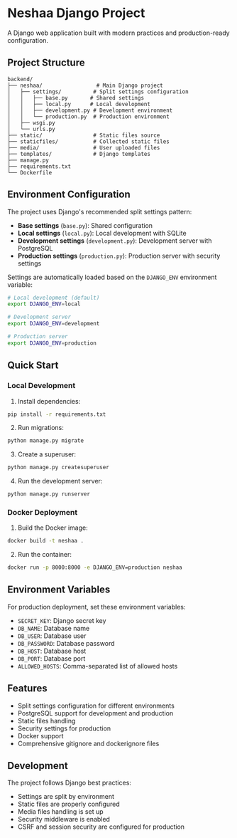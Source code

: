 # Neshaa Django Project

A Django web application built with modern practices and production-ready configuration.

## Project Structure

```
backend/
├── neshaa/                 # Main Django project
│   ├── settings/          # Split settings configuration
│   │   ├── base.py       # Shared settings
│   │   ├── local.py      # Local development
│   │   ├── development.py # Development environment
│   │   └── production.py  # Production environment
│   ├── wsgi.py
│   └── urls.py
├── static/                # Static files source
├── staticfiles/           # Collected static files
├── media/                 # User uploaded files
├── templates/             # Django templates
├── manage.py
├── requirements.txt
└── Dockerfile
```

## Environment Configuration

The project uses Django's recommended split settings pattern:

- **Base settings** (`base.py`): Shared configuration
- **Local settings** (`local.py`): Local development with SQLite
- **Development settings** (`development.py`): Development server with PostgreSQL
- **Production settings** (`production.py`): Production server with security settings

Settings are automatically loaded based on the `DJANGO_ENV` environment variable:

```bash
# Local development (default)
export DJANGO_ENV=local

# Development server
export DJANGO_ENV=development

# Production server
export DJANGO_ENV=production
```

## Quick Start

### Local Development

1. Install dependencies:
```bash
pip install -r requirements.txt
```

2. Run migrations:
```bash
python manage.py migrate
```

3. Create a superuser:
```bash
python manage.py createsuperuser
```

4. Run the development server:
```bash
python manage.py runserver
```

### Docker Deployment

1. Build the Docker image:
```bash
docker build -t neshaa .
```

2. Run the container:
```bash
docker run -p 8000:8000 -e DJANGO_ENV=production neshaa
```

## Environment Variables

For production deployment, set these environment variables:

- `SECRET_KEY`: Django secret key
- `DB_NAME`: Database name
- `DB_USER`: Database user
- `DB_PASSWORD`: Database password
- `DB_HOST`: Database host
- `DB_PORT`: Database port
- `ALLOWED_HOSTS`: Comma-separated list of allowed hosts

## Features

- Split settings configuration for different environments
- PostgreSQL support for development and production
- Static files handling
- Security settings for production
- Docker support
- Comprehensive gitignore and dockerignore files

## Development

The project follows Django best practices:

- Settings are split by environment
- Static files are properly configured
- Media files handling is set up
- Security middleware is enabled
- CSRF and session security are configured for production